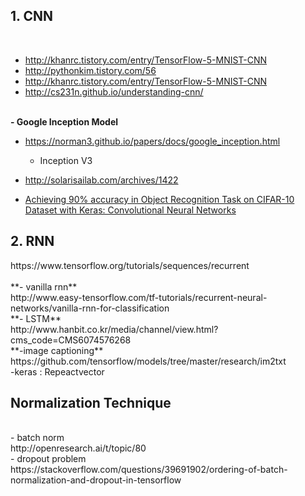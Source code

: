 **<h2>1. CNN** </h2><br>
+ http://khanrc.tistory.com/entry/TensorFlow-5-MNIST-CNN <br>
+ http://pythonkim.tistory.com/56 <br>
+ http://khanrc.tistory.com/entry/TensorFlow-5-MNIST-CNN <br>
+ http://cs231n.github.io/understanding-cnn/ <br><br>

**- Google Inception Model** <br>
+ https://norman3.github.io/papers/docs/google_inception.html <br>
  - Inception V3 <br>
+ http://solarisailab.com/archives/1422 <br>

+ [Achieving 90% accuracy in Object Recognition Task on CIFAR-10 Dataset with Keras: Convolutional Neural Networks](https://appliedmachinelearning.blog/2018/03/24/achieving-90-accuracy-in-object-recognition-task-on-cifar-10-dataset-with-keras-convolutional-neural-networks/) <br>

<h2>2. RNN </h2>
https://www.tensorflow.org/tutorials/sequences/recurrent <br><br>
**- vanilla rnn** <br>
http://www.easy-tensorflow.com/tf-tutorials/recurrent-neural-networks/vanilla-rnn-for-classification <br>
**- LSTM** <br>
http://www.hanbit.co.kr/media/channel/view.html?cms_code=CMS6074576268 <br>
**-image captioning** <br>
https://github.com/tensorflow/models/tree/master/research/im2txt <br>
-keras : Repeactvector <br>


<h2> Normalization Technique </h2> <br>
- batch norm <br>
http://openresearch.ai/t/topic/80 <br>
- dropout problem <br>
https://stackoverflow.com/questions/39691902/ordering-of-batch-normalization-and-dropout-in-tensorflow <br>
